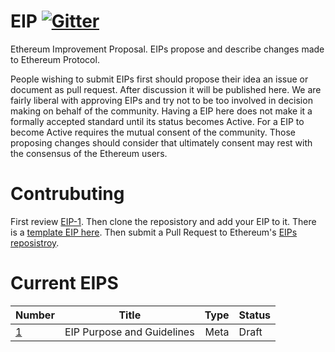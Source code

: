 # EIP [![Gitter](https://badges.gitter.im/Join%20Chat.svg)](https://gitter.im/ethereum/EIPs?utm_source=badge&utm_medium=badge&utm_campaign=pr-badge)
Ethereum Improvement Proposal. EIPs propose and describe changes made to Ethereum Protocol.

People wishing to submit EIPs first should propose their idea an issue or document as pull request. After discussion it will be published here. We are fairly liberal with approving EIPs and try not to be too involved in decision making on behalf of the community. Having a EIP here does not make it a formally accepted standard until its status becomes Active. For a EIP to become Active requires the mutual consent of the community. Those proposing changes should consider that ultimately consent may rest with the consensus of the Ethereum users.

# Contrubuting
First review [EIP-1](EIPS/eip-1.mediawiki). Then clone the reposistory and add your EIP to it. There is a [template EIP here](eip-X.mediawiki). Then submit a Pull Request to Ethereum's [EIPs reposistroy](https://github.com/ethereum/EIPs).

# Current EIPS
| Number        | Title         | Type  | Status |
| ------------- |---------------| -----:| -------|
| [1](EIPS/eip-1.mediawiki)    | EIP Purpose and Guidelines | Meta | Draft |

